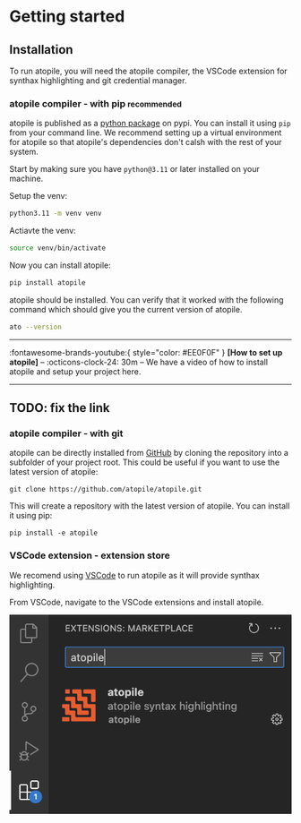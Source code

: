 # Getting started

## Installation

To run atopile, you will need the atopile compiler, the VSCode extension for synthax highlighting and git credential manager.

### atopile compiler - with pip <small>recommended</small>

atopile is published as a [python package](https://pypi.org/project/atopile/) on pypi. You can install it using `pip` from your command line. We recommend setting up a virtual environment for atopile so that atopile's dependencies don't calsh with the rest of your system.

Start by making sure you have `python@3.11` or later installed on your machine.

Setup the venv:
``` sh
python3.11 -m venv venv
```
Actiavte the venv:
``` sh
source venv/bin/activate
```

Now you can install atopile:
``` sh
pip install atopile
```

atopile should be installed. You can verify that it worked with the following command which should give you the current version of atopile.
``` sh
ato --version
```
---

:fontawesome-brands-youtube:{ style="color: #EE0F0F" }
__[How to set up atopile]__ – :octicons-clock-24:
30m – We have a video of how to install atopile and setup your project here.

  [How to set up Material for MkDocs]: https://www.youtube.com/watch?v=Q-YA_dA8C20

---
## TODO: fix the link

### atopile compiler - with git

atopile can be directly installed from [GitHub](https://github.com/atopile/atopile) by cloning the repository into a subfolder of your project root. This could be useful if you want to use the latest version of atopile:

```
git clone https://github.com/atopile/atopile.git
```
This will create a repository with the latest version of atopile. You can install it using pip:

```
pip install -e atopile
```

### VSCode extension - extension store

We recomend using [VSCode](https://code.visualstudio.com) to run atopile as it will provide synthax highlighting.

From VSCode, navigate to the VSCode extensions and install atopile.

![](images/ato_extension.png)